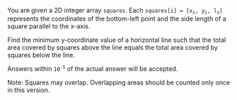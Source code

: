 You are given a 2D integer array `squares`. Each <code>squares[i] = [x<sub>i</sub>, y<sub>i</sub>, l<sub>i</sub>]</code> represents the coordinates of the bottom-left point and the side length of a square parallel to the x-axis.

Find the minimum y-coordinate value of a horizontal line such that the total area covered by squares above the line equals the total area covered by squares below the line.

Answers within <code>10<sup>-5</sup></code> of the actual answer will be accepted.

Note: Squares may overlap. Overlapping areas should be counted only once in this version.